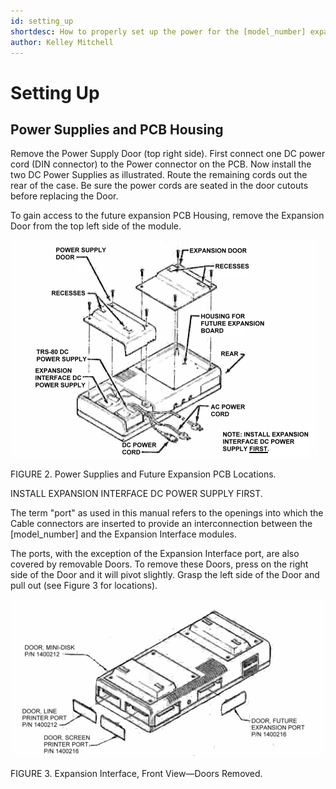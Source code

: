 ```yaml
---
id: setting_up
shortdesc: How to properly set up the power for the [model_number] expansion module.
author: Kelley Mitchell
---
```


# Setting Up

## Power Supplies and PCB Housing 

Remove the Power Supply Door (top right side). First connect one DC power cord (DIN connector) to the Power connector on the PCB. Now install the two DC Power Supplies as illustrated. Route the remaining cords out the rear of the case. Be sure the power cords are seated in the door cutouts before replacing the Door.

To gain access to the future expansion PCB Housing, remove the Expansion Door from the top left side of the module.

![Image](figure_2.png)

FIGURE 2. Power Supplies and Future Expansion PCB Locations.

<p data-hd-class="note">INSTALL EXPANSION INTERFACE DC POWER SUPPLY FIRST.</p> 

<p data-hd-class="note">The term "port" as used in this manual refers to the openings into which the Cable connectors are inserted to provide an interconnection between the [model_number] and the Expansion Interface modules.</p> 

The ports, with the exception of the Expansion Interface port, are also covered by removable Doors. To remove these Doors, press on the right side of the Door and it will pivot slightly. Grasp the left side of the Door and pull out (see Figure 3 for locations).

![Image](figure_3.png)

FIGURE 3. Expansion Interface, Front View—Doors Removed. 
